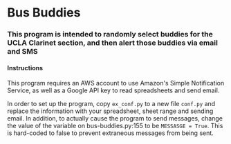 # Bus Buddies
### This program is intended to randomly select buddies for the UCLA Clarinet section, and then alert those buddies via email and SMS
#### Instructions
This program requires an AWS account to use Amazon's Simple Notification Service, as well as a Google API key to read spreadsheets and send email.

In order to set up the program, copy `ex_conf.py` to a new file `conf.py` and replace the information with your spreadsheet, sheet range and sending email. In addition, to actually cause the program to send messages, change the value of the variable on bus-buddies.py:155 to be `MESSASGE = True`. This is hard-coded to false to prevent extraneous messages from being sent.

